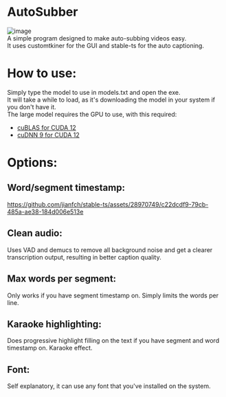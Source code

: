 # AutoSubber
![image](https://github.com/user-attachments/assets/f4082bc6-728d-4be9-b62e-1c9d6ee74b1b)\
A simple program designed to make auto-subbing videos easy.\
It uses customtkiner for the GUI and stable-ts for the auto captioning.
# How to use:
Simply type the model to use in models.txt and open the exe.\
It will take a while to load, as it's downloading the model in your system if you don't have it.\
The large model requires the GPU to use, with this required:
* [cuBLAS for CUDA 12](https://developer.nvidia.com/cublas)
* [cuDNN 9 for CUDA 12](https://developer.nvidia.com/cudnn)
# Options:
## Word/segment timestamp:

https://github.com/jianfch/stable-ts/assets/28970749/c22dcdf9-79cb-485a-ae38-184d006e513e

## Clean audio:
Uses VAD and demucs to remove all background noise and get a clearer transcription output, resulting in better caption quality.

## Max words per segment:
Only works if you have segment timestamp on. Simply limits the words per line.

## Karaoke highlighting:
Does progressive highlight filling on the text if you have segment and word timestamp on. Karaoke effect.
## Font:
Self explanatory, it can use any font that you've installed on the system.


